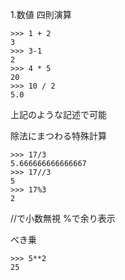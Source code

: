 1.数値
四則演算
```
>>> 1 + 2
3
>>> 3-1
2
>>> 4 * 5
20
>>> 10 / 2
5.0
```
上記のような記述で可能

除法にまつわる特殊計算
```
>>> 17/3
5.666666666666667
>>> 17//3
5
>>> 17%3
2
```
//で小数無視
%で余り表示

べき乗
```
>>> 5**2
25
```
